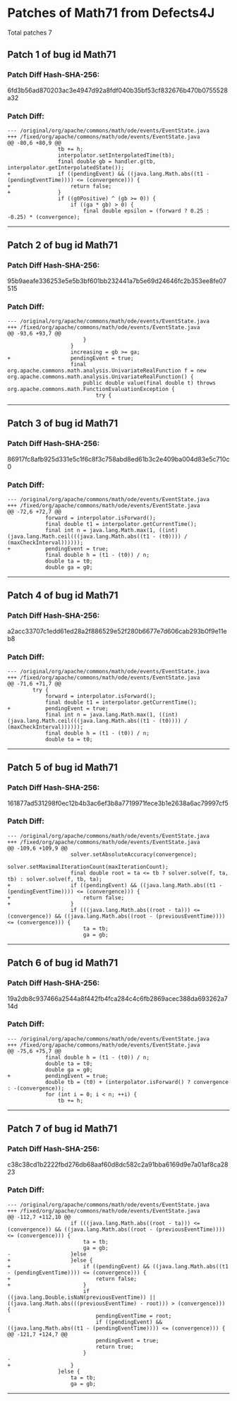 
# Patches of Math71 from Defects4J 
Total patches 7
## Patch 1 of bug id Math71
### Patch Diff Hash-SHA-256:

6fd3b56ad870203ac3e4947d92a8fdf040b35bf53cf832676b470b0755528a32

### Patch Diff:
```
--- /original/org/apache/commons/math/ode/events/EventState.java	
+++ /fixed/org/apache/commons/math/ode/events/EventState.java	
@@ -80,6 +80,9 @@
 				tb += h;
 				interpolator.setInterpolatedTime(tb);
 				final double gb = handler.g(tb, interpolator.getInterpolatedState());
+				if ((pendingEvent) && ((java.lang.Math.abs((t1 - (pendingEventTime)))) <= (convergence))) {
+					return false;
+				}
 				if ((g0Positive) ^ (gb >= 0)) {
 					if ((ga * gb) > 0) {
 						final double epsilon = (forward ? 0.25 : -0.25) * (convergence);
```


---
## Patch 2 of bug id Math71
### Patch Diff Hash-SHA-256:

95b9aeafe336253e5e5b3bf601bb232441a7b5e69d24646fc2b353ee8fe07515

### Patch Diff:
```
--- /original/org/apache/commons/math/ode/events/EventState.java	
+++ /fixed/org/apache/commons/math/ode/events/EventState.java	
@@ -93,6 +93,7 @@
 						}
 					}
 					increasing = gb >= ga;
+					pendingEvent = true;
 					final org.apache.commons.math.analysis.UnivariateRealFunction f = new org.apache.commons.math.analysis.UnivariateRealFunction() {
 						public double value(final double t) throws org.apache.commons.math.FunctionEvaluationException {
 							try {
```


---
## Patch 3 of bug id Math71
### Patch Diff Hash-SHA-256:

86917fc8afb925d331e5c1f6c8f3c758abd8ed61b3c2e409ba004d83e5c710c0

### Patch Diff:
```
--- /original/org/apache/commons/math/ode/events/EventState.java	
+++ /fixed/org/apache/commons/math/ode/events/EventState.java	
@@ -72,6 +72,7 @@
 			forward = interpolator.isForward();
 			final double t1 = interpolator.getCurrentTime();
 			final int n = java.lang.Math.max(1, ((int) (java.lang.Math.ceil(((java.lang.Math.abs((t1 - (t0)))) / (maxCheckInterval))))));
+			pendingEvent = true;
 			final double h = (t1 - (t0)) / n;
 			double ta = t0;
 			double ga = g0;
```


---
## Patch 4 of bug id Math71
### Patch Diff Hash-SHA-256:

a2acc33707c1edd61ed28a2f886529e52f280b6677e7d606cab293b0f9e11eb8

### Patch Diff:
```
--- /original/org/apache/commons/math/ode/events/EventState.java	
+++ /fixed/org/apache/commons/math/ode/events/EventState.java	
@@ -71,6 +71,7 @@
 		try {
 			forward = interpolator.isForward();
 			final double t1 = interpolator.getCurrentTime();
+			pendingEvent = true;
 			final int n = java.lang.Math.max(1, ((int) (java.lang.Math.ceil(((java.lang.Math.abs((t1 - (t0)))) / (maxCheckInterval))))));
 			final double h = (t1 - (t0)) / n;
 			double ta = t0;
```


---
## Patch 5 of bug id Math71
### Patch Diff Hash-SHA-256:

161877ad531298f0ec12b4b3ac6ef3b8a7719971fece3b1e2638a6ac79997cf5

### Patch Diff:
```
--- /original/org/apache/commons/math/ode/events/EventState.java	
+++ /fixed/org/apache/commons/math/ode/events/EventState.java	
@@ -109,6 +109,9 @@
 					solver.setAbsoluteAccuracy(convergence);
 					solver.setMaximalIterationCount(maxIterationCount);
 					final double root = ta <= tb ? solver.solve(f, ta, tb) : solver.solve(f, tb, ta);
+					if ((pendingEvent) && ((java.lang.Math.abs((t1 - (pendingEventTime)))) <= (convergence))) {
+						return false;
+					}
 					if (((java.lang.Math.abs((root - ta))) <= (convergence)) && ((java.lang.Math.abs((root - (previousEventTime)))) <= (convergence))) {
 						ta = tb;
 						ga = gb;
```


---
## Patch 6 of bug id Math71
### Patch Diff Hash-SHA-256:

19a2db8c937466a2544a8f442fb4fca284c4c6fb2869acec388da693262a714d

### Patch Diff:
```
--- /original/org/apache/commons/math/ode/events/EventState.java	
+++ /fixed/org/apache/commons/math/ode/events/EventState.java	
@@ -75,6 +75,7 @@
 			final double h = (t1 - (t0)) / n;
 			double ta = t0;
 			double ga = g0;
+			pendingEvent = true;
 			double tb = (t0) + (interpolator.isForward() ? convergence : -(convergence));
 			for (int i = 0; i < n; ++i) {
 				tb += h;
```


---
## Patch 7 of bug id Math71
### Patch Diff Hash-SHA-256:

c38c38cd1b2222fbd276db68aaf60d8dc582c2a91bba6169d9e7a01af8ca2823

### Patch Diff:
```
--- /original/org/apache/commons/math/ode/events/EventState.java	
+++ /fixed/org/apache/commons/math/ode/events/EventState.java	
@@ -112,7 +112,10 @@
 					if (((java.lang.Math.abs((root - ta))) <= (convergence)) && ((java.lang.Math.abs((root - (previousEventTime)))) <= (convergence))) {
 						ta = tb;
 						ga = gb;
-					}else
+					}else {
+						if ((pendingEvent) && ((java.lang.Math.abs((t1 - (pendingEventTime)))) <= (convergence))) {
+							return false;
+						}
 						if ((java.lang.Double.isNaN(previousEventTime)) || ((java.lang.Math.abs(((previousEventTime) - root))) > (convergence))) {
 							pendingEventTime = root;
 							if ((pendingEvent) && ((java.lang.Math.abs((t1 - (pendingEventTime)))) <= (convergence))) {
@@ -121,7 +124,7 @@
 							pendingEvent = true;
 							return true;
 						}
-					
+					}
 				}else {
 					ta = tb;
 					ga = gb;
```


---